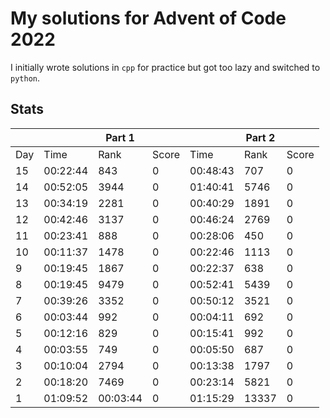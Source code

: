 # My solutions for Advent of Code 2022

I initially wrote solutions in `cpp` for practice but got too lazy and switched to `python`.

## Stats
|     |          | Part 1   |       |          | Part 2 |       |
|-----|----------|----------|-------|----------|--------|-------|
| Day | Time     | Rank     | Score | Time     | Rank   | Score |
| 15  | 00:22:44 | 843      | 0     | 00:48:43 | 707    | 0     |
| 14  | 00:52:05 | 3944     | 0     | 01:40:41 | 5746   | 0     |
| 13  | 00:34:19 | 2281     | 0     | 00:40:29 | 1891   | 0     |
| 12  | 00:42:46 | 3137     | 0     | 00:46:24 | 2769   | 0     |
| 11  | 00:23:41 | 888      | 0     | 00:28:06 | 450    | 0     |
| 10  | 00:11:37 | 1478     | 0     | 00:22:46 | 1113   | 0     |
| 9   | 00:19:45 | 1867     | 0     | 00:22:37 | 638    | 0     |
| 8   | 00:19:45 | 9479     | 0     | 00:52:41 | 5439   | 0     |
| 7   | 00:39:26 | 3352     | 0     | 00:50:12 | 3521   | 0     |
| 6   | 00:03:44 | 992      | 0     | 00:04:11 | 692    | 0     |
| 5   | 00:12:16 | 829      | 0     | 00:15:41 | 992    | 0     |
| 4   | 00:03:55 | 749      | 0     | 00:05:50 | 687    | 0     |
| 3   | 00:10:04 | 2794     | 0     | 00:13:38 | 1797   | 0     |
| 2   | 00:18:20 | 7469     | 0     | 00:23:14 | 5821   | 0     |
| 1   | 01:09:52 | 00:03:44 | 0     | 01:15:29 | 13337  | 0     |